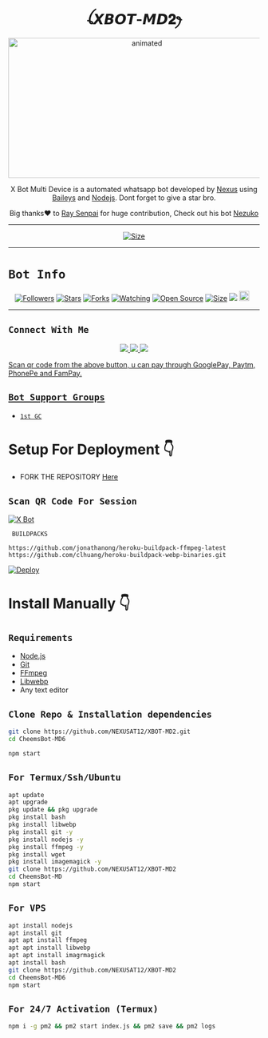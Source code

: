 
<h1 align="center">ꪶ𝙓𝘽𝙊𝙏-𝙈𝘿𝟐ꫂ<br></h1>
<p align="center">
<img src="https://media.tenor.com/dJ0Wknn8mEMAAAAM/nexus.gif" alt="animated" width="540" height="280" />
</p>

<p align="center">
X Bot Multi Device is a automated whatsapp bot developed by <a href="https://github.com/NEXUSAT12" target="_blank">Nexus</a> using <a href="https://github.com/adiwajshing/Baileys" target="_blank">Baileys</a> and <a href="https://github.com/nodejs" target="_blank">Nodejs</a>. Dont forget to give a star bro.
</p>

<p align="center">
Big thanks❤️ to <a href="https://github.com/RaySenpai69" target="_blank">Ray Senpai</a> for huge contribution, Check out his bot <a href="https://github.com/RaySenpai69/Nezuko" target="_blank">Nezuko</a>
</p>

---

<p align="center">
<a href="https://youtube.com/@Nexus_1k"><img title="Size" src="https://img.shields.io/badge/Tutorial-Video-green"></a>
</p>

------

# ```Bot Info```
<p align="center">
<a href="https://github.com/DEVILL-MASCOT/followers"><img title="Followers" src="https://img.shields.io/github/followers/DEVILL-MASCOT?color=red&style=flat-square"></a>
<a href="https://github.com/DEVILL-MASCOT/XBOT-MD2/stargazers/"><img title="Stars" src="https://img.shields.io/github/stars/DEVILL-MASCOT/XBOT-MD2 ?color=blue&style=flat-square"></a>
<a href="https://github.com/DEVILL-MASCOT/XBOT-MD2/network/members"><img title="Forks" src="https://img.shields.io/github/forks/DEVILL-MASCOT/XBOT-MD2 ?color=red&style=flat-square"></a>
<a href="https://github.com/DEVILL-MASCOT/XBOT-MD2/watchers"><img title="Watching" src="https://img.shields.io/github/watchers/DEVILL-MASCOT/XBOT-MD2 ?label=Watchers&color=blue&style=flat-square"></a>
<a href="https://github.com/DEVILL-MASCOT/XBOT-MD2/"><img title="Open Source" src="https://img.shields.io/badge/Author-X%20Bot%20Inc.-red?v=103"></a>
<a href="https://github.com/DEVILL-MASCOT/XBOT-MD2/"><img title="Size" src="https://img.shields.io/github/repo-size/DEVILL-MASCOT/XBOT-MD2 ?style=flat-square&color=green"></a>
<a href="https://hits.seeyoufarm.com"><img src="https://hits.seeyoufarm.com/api/count/incr/badge.svg?url=https%3A%2F%2Fgithub.com%2FDEVILL-MASCOT%2FXBOT-MD2&count_bg=%2379C83D&title_bg=%23555555&icon=probot.svg&icon_color=%2300FF6D&title=hits&edge_flat=false"/></a>
<a href="https://github.com/DEVILL-MASCOT/XBOT-MD2/graphs/commit-activity"><img height="20" src="https://img.shields.io/badge/Maintained%3F-yes-green.svg"></a>&nbsp;&nbsp;
</p>
<p align='center'>
    </p>

-------

## ```Connect With Me```
<p align="center">
<a href="https://wa.me/918130784851"><img src="https://img.shields.io/badge/Contact NEXUS-25D366?style=for-the-badge&logo=whatsapp&logoColor=white" />
<a href="https://chat.whatsapp.com/KdCiUuENgOFEYJMHV3jZNj"><img src="https://img.shields.io/badge/Join Official GC-25D366?style=for-the-badge&logo=whatsapp&logoColor=white" />
<a href="https://youtube.com/channel/UCRD5uB6-PEvolzFUyFGeJpg"><img src="https://img.shields.io/badge/Subscribe NEXUS-ff0000?style=for-the-badge&logo=youtube&logoColor=ff000000&link=https://youtube.com/@Nexus_1k" /><br>
</p>


<p align="left">
Scan qr code from the above button, u can pay through GooglePay, Paytm, PhonePe and FamPay.
</p>

## ```Bot Support Groups```

- [`1st GC`](https://chat.whatsapp.com/KdCiUuENgOFEYJMHV3jZNj) 

# Setup For Deployment 👇

- FORK THE REPOSITORY [Here](https://github.com/Tennor-modz/Wa-Base-Bot/fork)

## `Scan QR Code For Session`
[![X Bot](https://repl.it/badge/github/quiec/whatsasena)](https://replit.com/@DEVILL-MASCOT/XBOT-QR-GENERATOR?output%20only=1&lite=1#index.js)

 ` BUILDPACKS`

```
https://github.com/jonathanong/heroku-buildpack-ffmpeg-latest
https://github.com/clhuang/heroku-buildpack-webp-binaries.git
```


[![Deploy](https://www.herokucdn.com/deploy/button.svg)](https://heroku.com/deploy?template=https://github.com/Tennor-modz/Wa-Base-Bot/)

# Install Manually 👇
## `Requirements`
* [Node.js](https://nodejs.org/en/)
* [Git](https://git-scm.com/downloads)
* [FFmpeg](https://github.com/BtbN/FFmpeg-Builds/releases/download/autobuild-2020-12-08-13-03/ffmpeg-n4.3.1-26-gca55240b8c-win64-gpl-4.3.zip)
* [Libwebp](https://developers.google.com/speed/webp/download)
* Any text editor
## `Clone Repo & Installation dependencies`
```bash
git clone https://github.com/NEXUSAT12/XBOT-MD2.git
cd CheemsBot-MD6

npm start
```
## `For Termux/Ssh/Ubuntu`
```bash
apt update
apt upgrade
pkg update && pkg upgrade
pkg install bash
pkg install libwebp
pkg install git -y
pkg install nodejs -y 
pkg install ffmpeg -y 
pkg install wget
pkg install imagemagick -y
git clone https://github.com/NEXUSAT12/XBOT-MD2
cd CheemsBot-MD
npm start
```
## `For VPS`
```bash
apt install nodejs 
apt install git 
apt apt install ffmpeg 
apt apt install libwebp 
apt apt install imagrmagick
apt install bash
git clone https://github.com/NEXUSAT12/XBOT-MD2
cd CheemsBot-MD6
npm start
```
## `For 24/7 Activation (Termux)`
```bash
npm i -g pm2 && pm2 start index.js && pm2 save && pm2 logs
```
